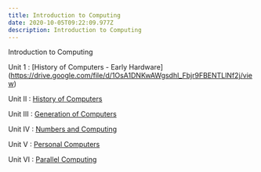 ```yaml
---
title: Introduction to Computing
date: 2020-10-05T09:22:09.977Z
description: Introduction to Computing
---
```

Introduction to Computing

Unit 1 : [History of Computers - Early Hardware] (https://drive.google.com/file/d/1OsA1DNKwAWgsdhl_Fbjr9FBENTLlNf2j/view)

Unit II : [History of Computers](https://drive.google.com/file/d/1u7WMk8Yk5sY9ZdqzdaqhKG6etMq00eOm/view)

Unit III : [Generation of Computers](https://drive.google.com/file/d/1J9LQcrLJkhvm9Gpn7yxjw0IwFNR2XWNR/view)

Unit IV : [Numbers and Computing](https://drive.google.com/file/d/1hL6SeNT4rD0G6v38Ff23h9zVY-RoEwKh/view)

Unit V : [Personal Computers](https://drive.google.com/file/d/1VMPjB8Pnweqz2wbBsg4Bt2lEjVrOIDdj/view)

Unit VI : [Parallel Computing](https://drive.google.com/file/d/1JvM0tDwPhU8BliaWObS9B4Wq_lx_7dZY/view)